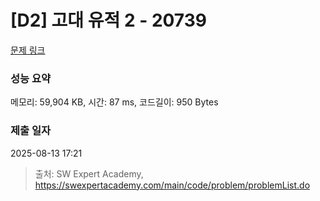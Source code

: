 # [D2] 고대 유적 2 - 20739 

[문제 링크](https://swexpertacademy.com/main/code/problem/problemDetail.do?contestProbId=AY68qFmKHTIDFARw) 

### 성능 요약

메모리: 59,904 KB, 시간: 87 ms, 코드길이: 950 Bytes

### 제출 일자

2025-08-13 17:21



> 출처: SW Expert Academy, https://swexpertacademy.com/main/code/problem/problemList.do